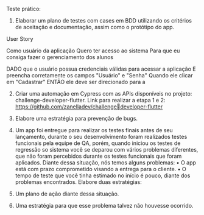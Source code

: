 Teste prático:
1. Elaborar um plano de testes com cases em BDD utilizando os critérios de 
aceitação e documentação, assim como o protótipo do app.

User Story

Como usuário da aplicação
Quero ter acesso ao sistema 
Para que eu consiga fazer o gerenciamento dos alunos

DADO que o usuário possua credenciais válidas para acessar  a aplicação
E preencha corretamente os campos "Usuário" e "Senha"
Quando ele clicar em "Cadastrar"
ENTÃO ele deve ser direcionado para a


2. Criar uma automação em Cypress com as APIs disponíveis no projeto: 
challenge-developer-flutter.
Link para realizar a etapa 1 e 2: https://github.com/zanelladev/challengedeveloper-flutter


3. Elabore uma estratégia para prevenção de bugs.


4. Um app foi entregue para realizar os testes finais antes de seu lançamento, 
durante o seu desenvolvimento foram realizados testes funcionais pela 
equipe de QA, porém, quando iniciou os testes de regressão so sistema
você se deparou com vários problemas diferentes, que não foram 
percebidos durante os testes funcionais que foram aplicados. Diante dessa 
situação, nós temos alguns problemas:
• O app está com prazo comprometido visando a entrega para o 
cliente.
• O tempo de teste que você tinha estimado no início é pouco, diante 
dos problemas encontrados.
Elabore duas estratégias:
1. Um plano de ação diante dessa situação.
2. Uma estratégia para que esse problema talvez não houvesse 
ocorrido.